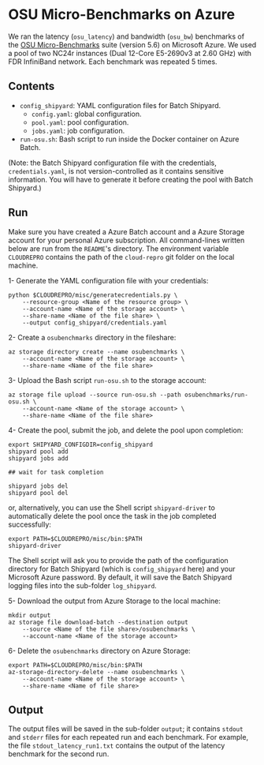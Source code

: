 # OSU Micro-Benchmarks on Azure

We ran the latency (`osu_latency`) and bandwidth (`osu_bw`) benchmarks of the [OSU Micro-Benchmarks](http://mvapich.cse.ohio-state.edu/benchmarks) suite (version 5.6) on Microsoft Azure.
We used a pool of two NC24r instances (Dual 12-Core E5-2690v3 at 2.60 GHz) with FDR InfiniBand network.
Each benchmark was repeated 5 times.

## Contents

* `config_shipyard`: YAML configuration files for Batch Shipyard.
  * `config.yaml`: global configuration.
  * `pool.yaml`: pool configuration.
  * `jobs.yaml`: job configuration.
* `run-osu.sh`: Bash script to run inside the Docker container on Azure Batch.

(Note: the Batch Shipyard configuration file with the credentials, `credentials.yaml`, is not version-controlled as it contains sensitive information. You will have to generate it before creating the pool with Batch Shipyard.)

## Run

Make sure you have created a Azure Batch account and a Azure Storage account for your personal Azure subscription.
All command-lines written below are run from the `README`'s directory.
The environment variable `CLOUDREPRO` contains the path of the `cloud-repro` git folder on the local machine.

1- Generate the YAML configuration file with your credentials:

```shell
python $CLOUDREPRO/misc/generatecredentials.py \
    --resource-group <Name of the resource group> \
    --account-name <Name of the storage account> \
    --share-name <Name of the file share> \
    --output config_shipyard/credentials.yaml
```

2- Create a `osubenchmarks` directory in the fileshare:

```shell
az storage directory create --name osubenchmarks \
    --account-name <Name of the storage account> \
    --share-name <Name of the file share>
```

3- Upload the Bash script `run-osu.sh` to the storage account:

```shell
az storage file upload --source run-osu.sh --path osubenchmarks/run-osu.sh \
    --account-name <Name of the storage account> \
    --share-name <Name of the file share>
```

4- Create the pool, submit the job, and delete the pool upon completion:

```shell
export SHIPYARD_CONFIGDIR=config_shipyard
shipyard pool add
shipyard jobs add

## wait for task completion

shipyard jobs del
shipyard pool del
```

or, alternatively, you can use the Shell script `shipyard-driver` to automatically delete the pool once the task in the job completed successfully:

```shell
export PATH=$CLOUDREPRO/misc/bin:$PATH
shipyard-driver
```

The Shell script will ask you to provide the path of the configuration directory for Batch Shipyard (which is `config_shipyard` here) and your Microsoft Azure password.
By default, it will save the Batch Shipyard logging files into the sub-folder `log_shipyard`.

5- Download the output from Azure Storage to the local machine:

```shell
mkdir output
az storage file download-batch --destination output
    --source <Name of the file share>/osubenchmarks \
    --account-name <Name of the storage account>
```

6- Delete the `osubenchmarks` directory on Azure Storage:

```shell
export PATH=$CLOUDREPRO/misc/bin:$PATH
az-storage-directory-delete --name osubenchmarks \
    --account-name <Name of the storage account> \
    --share-name <Name of file share>
```

## Output

The output files will be saved in the sub-folder `output`; it contains `stdout` and `stderr` files for each repeated run and each benchmark.
For example, the file `stdout_latency_run1.txt` contains the output of the latency benchmark for the second run.